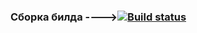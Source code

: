 ### Сборка билда ---->[![Build status](https://ci.appveyor.com/api/projects/status/11hjbl5cf2n93ihm/branch/master?svg=true)](https://ci.appveyor.com/project/Akstel/netology-bdd/branch/master)